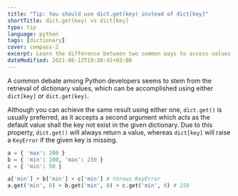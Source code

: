 ```yaml
---
title: "Tip: You should use dict.get(key) instead of dict[key]"
shortTitle: dict.get(key) vs dict[key]
type: tip
language: python
tags: [dictionary]
cover: compass-2
excerpt: Learn the difference between two common ways to access values in Python dictionaries and level up your code today.
dateModified: 2021-06-12T19:30:41+03:00
---
```


A common debate among Python developers seems to stem from the retrieval of dictionary values, which can be accomplished using either `dict[key]` or `dict.get(key)`.

Although you can achieve the same result using either one, `dict.get()` is usually preferred, as it accepts a second argument which acts as the default value shall the key not exist in the given dictionary. Due to this property, `dict.get()` will always return a value, whereas `dict[key]` will raise a `KeyError` if the given key is missing.

```py
a = { 'max': 200 }
b = { 'min': 100, 'max': 250 }
c = { 'min': 50 }

a['min'] + b['min'] + c['min'] # throws KeyError
a.get('min', 0) + b.get('min', 0) + c.get('min', 0) # 150
```
